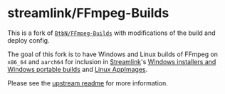 streamlink/FFmpeg-Builds
====

This is a fork of [`BtbN/FFmpeg-Builds`](https://github.com/BtbN/FFmpeg-Builds) with modifications
of the build and deploy config.

The goal of this fork is to have Windows and Linux builds of FFmpeg on `x86_64` and `aarch64` for inclusion in [Streamlink](https://github.com/streamlink/streamlink)'s [Windows installers and Windows portable builds](https://github.com/streamlink/windows-builds) and [Linux AppImages](https://github.com/streamlink/streamlink-appimage).

Please see the [upstream readme](https://github.com/BtbN/FFmpeg-Builds/blob/master/README.md) for more information.
